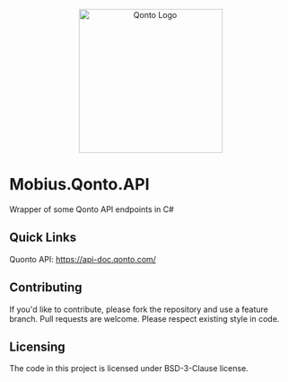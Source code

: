 <p align="center">
  <img src="https://github.com/Xavier-Mobius/Qonto.API/raw/main/doc/logo.png" width="256" title="Qonto Logo">
</p>

# Mobius.Qonto.API

Wrapper of some Qonto API endpoints in C#

## Quick Links

Quonto API: https://api-doc.qonto.com/

## Contributing

If you'd like to contribute, please fork the repository and use a feature branch. Pull requests are welcome. Please respect existing style in code.

## Licensing

The code in this project is licensed under BSD-3-Clause license.

